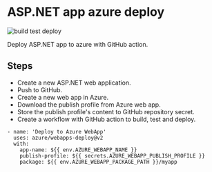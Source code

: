 # ASP.NET app azure deploy

![build test deploy](https://github.com/Arnab-Developer/aspnet-azure-deploy/workflows/build%20test%20deploy/badge.svg)

Deploy ASP.NET app to azure with GitHub action.

## Steps

- Create a new ASP.NET web application.
- Push to GitHub.
- Create a new web app in Azure.
- Download the publish profile from Azure web app.
- Store the publish profile's content to GitHub repository secret.
- Create a workflow with GitHub action to build, test and deploy.

```
- name: 'Deploy to Azure WebApp'
  uses: azure/webapps-deploy@v2
  with:
    app-name: ${{ env.AZURE_WEBAPP_NAME }}
    publish-profile: ${{ secrets.AZURE_WEBAPP_PUBLISH_PROFILE }}
    package: ${{ env.AZURE_WEBAPP_PACKAGE_PATH }}/myapp
```
